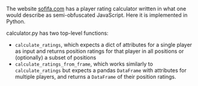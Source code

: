 The website [sofifa.com](https://sofifa.com) has a player rating calculator written in what one would describe as semi-obfuscated JavaScript. Here it is implemented in Python.

calculator.py has two top-level functions:
- `calculate_ratings`, which expects a dict of attributes for a single player as input and returns position ratings for that player in all positions or (optionally) a subset of positions
- `calculate_ratings_from_frame`, which works similarly to `calculate_ratings` but expects a pandas `DataFrame` with attributes for multiple players, and returns a `DataFrame` of their position ratings.